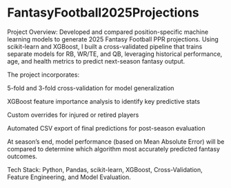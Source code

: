 # FantasyFootball2025Projections

Project Overview:
Developed and compared position-specific machine learning models to generate 2025 Fantasy Football PPR projections. Using scikit-learn and XGBoost, I built a cross-validated pipeline that trains separate models for RB, WR/TE, and QB, leveraging historical performance, age, and health metrics to predict next-season fantasy output.

The project incorporates:

5-fold and 3-fold cross-validation for model generalization

XGBoost feature importance analysis to identify key predictive stats

Custom overrides for injured or retired players

Automated CSV export of final predictions for post-season evaluation

At season’s end, model performance (based on Mean Absolute Error) will be compared to determine which algorithm most accurately predicted fantasy outcomes.

Tech Stack: Python, Pandas, scikit-learn, XGBoost, Cross-Validation, Feature Engineering, and Model Evaluation.

